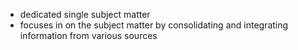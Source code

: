 - dedicated single subject matter 
- focuses in on the subject matter by consolidating and integrating information from various sources 

